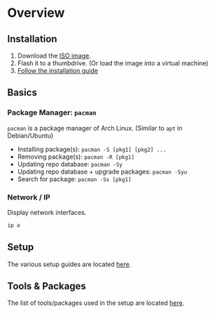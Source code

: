 # Overview

## Installation

1. Download the [ISO image](https://archlinux.org/download/).
2. Flash it to a thumbdrive. (Or load the image into a virtual machine)
3. [Follow the installation guide](https://wiki.archlinux.org/title/Installation_guide)


## Basics

### Package Manager: `pacman`
`pacman` is a package manager of Arch Linux. (Similar to `apt` in Debian/Ubuntu)

* Installing package(s): `pacman -S [pkg1] [pkg2] ...`
* Removing package(s): `pacman -R [pkg1]`
* Updating repo database: `pacman -Sy`
* Updating repo database + upgrade packages: `pacman -Syu`
* Search for package: `pacman -Ss [pkg1]`

### Network / IP

Display network interfaces.
```bash
ip a
```

## Setup

The various setup guides are located [here](./setup.md).


## Tools & Packages

The list of tools/packages used in the setup are located [here](./tools.md).